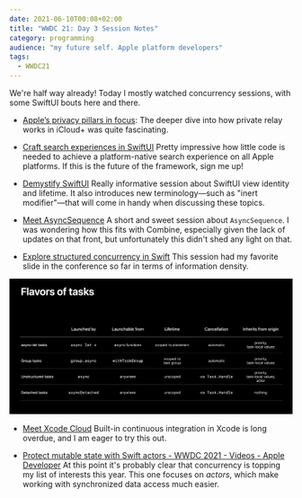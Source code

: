```yaml
---
date: 2021-06-10T00:08+02:00
title: "WWDC 21: Day 3 Session Notes"
category: programming
audience: "my future self. Apple platform developers"
tags:
  - WWDC21
---
```


We're half way already! Today I mostly watched concurrency sessions, with some SwiftUI bouts here and there.

- [Apple’s privacy pillars in focus](https://developer.apple.com/wwdc21/10085): The deeper dive into how private relay works in iCloud+ was quite fascinating.

- [Craft search experiences in SwiftUI](https://developer.apple.com/wwdc21/10176) Pretty impressive how little code is needed to achieve a platform-native search experience on all Apple platforms. If this is the future of the framework, sign me up!

- [Demystify SwiftUI](https://developer.apple.com/wwdc21/10022) Really informative session about SwiftUI view identity and lifetime. It also introduces new terminology—such as "inert modifier"—that will come in handy when discussing these topics.

- [Meet AsyncSequence](https://developer.apple.com/wwdc21/10058) A short and sweet session about `AsyncSequence`. I was wondering how this fits with Combine, especially given the lack of updates on that front, but unfortunately this didn't shed any light on that.

- [Explore structured concurrency in Swift](https://developer.apple.com/wwdc21/10134) This session had my favorite slide in the conference so far in terms of information density.

![Flavors of Tasks](flavors-of-tasks.png)

- [Meet Xcode Cloud](https://developer.apple.com/wwdc21/10267) Built-in continuous integration in Xcode is long overdue, and I am eager to try this out.

- [Protect mutable state with Swift actors - WWDC 2021 - Videos - Apple Developer](https://developer.apple.com/wwdc21/10133) At this point it's probably clear that concurrency is topping my list of interests this year. This one focuses on _actors_, which make working with synchronized data access much easier.
